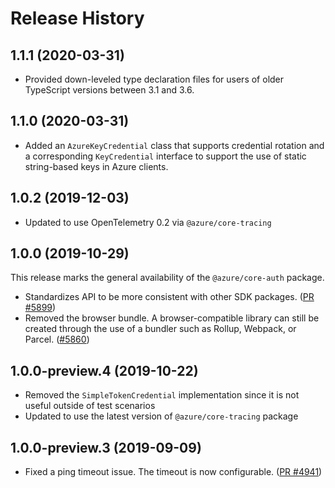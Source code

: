 # Release History

## 1.1.1 (2020-03-31)

- Provided down-leveled type declaration files for users of older TypeScript versions between 3.1 and 3.6.

## 1.1.0 (2020-03-31)

- Added an `AzureKeyCredential` class that supports credential rotation and a corresponding `KeyCredential` interface to support the use of static string-based keys in Azure clients.

## 1.0.2 (2019-12-03)

- Updated to use OpenTelemetry 0.2 via `@azure/core-tracing`

## 1.0.0 (2019-10-29)

This release marks the general availability of the `@azure/core-auth` package.

- Standardizes API to be more consistent with other SDK packages.
  ([PR #5899](https://github.com/Azure/azure-sdk-for-js/pull/5899))
- Removed the browser bundle. A browser-compatible library can still be created through the use of a bundler such as Rollup, Webpack, or Parcel.
  ([#5860](https://github.com/Azure/azure-sdk-for-js/pull/5860))

## 1.0.0-preview.4 (2019-10-22)

- Removed the `SimpleTokenCredential` implementation since it is not useful outside of test scenarios
- Updated to use the latest version of `@azure/core-tracing` package

## 1.0.0-preview.3 (2019-09-09)

- Fixed a ping timeout issue. The timeout is now configurable. ([PR #4941](https://github.com/Azure/azure-sdk-for-js/pull/4941))
